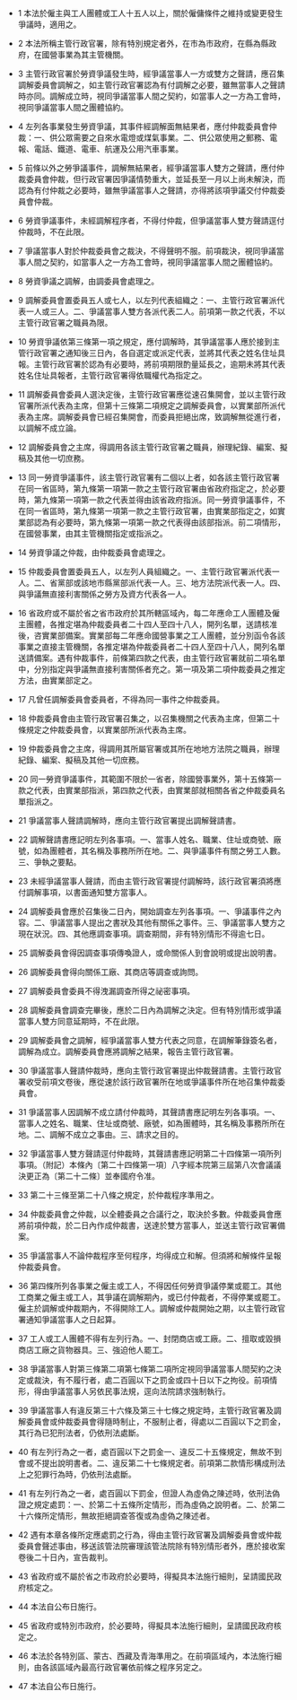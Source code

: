 * 1 本法於僱主與工人團體或工人十五人以上，關於僱傭條件之維持或變更發生爭議時，適用之。

* 2 本法所稱主管行政官署，除有特別規定者外，在市為市政府，在縣為縣政府，在國營事業為其主管機關。

* 3 主管行政官署於勞資爭議發生時，經爭議當事人一方或雙方之聲請，應召集調解委員會調解之，如主管行政官署認為有付調解之必要，雖無當事人之聲請時亦同。調解成立時，視同爭議當事人間之契約，如當事人之一方為工會時，視同爭議當事人間之團體協約。

* 4 左列各事業發生勞資爭議，其事件經調解面無結果者，應付仲裁委員會仲裁：一、供公眾需要之自來水電燈或煤氣事業。二、供公眾使用之郵務、電報、電話、鐵道、電車、航運及公用汽車事業。

* 5 前條以外之勞爭議事件，調解無結果者，經爭議當事人雙方之聲請，應付仲裁委員會仲裁，但行政官署因爭議情勢重大，並延長至一月以上尚未解決，而認為有付仲裁之必要時，雖無爭議當事人之聲請，亦得將該項爭議交付仲裁委員會仲裁。

* 6 勞資爭議事件，未經調解程序者，不得付仲裁，但爭議當事人雙方聲請逕付仲裁時，不在此限。

* 7 爭議當事人對於仲裁委員會之裁決，不得聲明不服。前項裁決，視同爭議當事人間之契約，如當事人之一方為工會時，視同爭議當事人間之團體協約。

* 8 勞資爭議之調解，由調委員會處理之。

* 9 調解委員會置委員五人或七人，以左列代表組織之：一、主管行政官署派代表一人或三人。二、爭議當事人雙方各派代表二人。前項第一款之代表，不以主管行政官署之職員為限。

* 10 勞資爭議依第三條第一項之規定，應付調解時，其爭議當事人應於接到主管行政官署之通知後三日內，各自選定或派定代表，並將其代表之姓名住址具報。主管行政官署於認為有必要時，將前項期限酌量延長之，逾期未將其代表姓名住址具報者，主管行政官署得依職權代為指定之。

* 11 調解委員會委員人選決定後，主管行政官署應從速召集開會，並以主管行政官署所派代表為主席，但第十三條第二項規定之調解委員會，以實業部所派代表為主席。調解委員會已經召集開會，而委員拒絕出席，致調解無從進行者，以調解不成立論。

* 12 調解委員會之主席，得調用各該主管行政官署之職員，辦理紀錄、編案、擬稿及其他一切庶務。

* 13 同一勞資爭議事件，該主管行政官署有二個以上者，如各該主管行政官署在同一省區時，第九條第一項第一款之主管行政官署由省政府指定之，於必要時，第九條第一項第一款之代表並得由該省政府指派。同一勞資爭議事件，不在同一省區時，第九條第一項第一款之主管行政官署，由實業部指定之，如實業部認為有必要時，第九條第一項第一款之代表得由該部指派。前二項情形，在國營事業，由其主管機關指定或指派之。

* 14 勞資爭議之仲裁，由仲裁委員會處理之。

* 15 仲裁委員會置委員五人，以左列人員組織之。一、主管行政官署派代表一人。二、省黨部或該地市縣黨部派代表一人。三、地方法院派代表一人。四、與爭議無直接利害關係之勞方及資方代表各一人。

* 16 省政府或不屬於省之省市政府於其所轄區域內，每二年應命工人團體及僱主團體，各推定堪為仲裁委員者二十四人至四十八人，開列名單，送請核准後，咨實業部備案。實業部每二年應命國營事業之工人團體，並分別函令各該事業之直接主管機關，各推定堪為仲裁委員者二十四人至四十八人，開列名單送請備案。遇有仲裁事件，前條第四款之代表，由主管行政官署就前二項名單中，分別指定與爭議無直接利害關係者充之。第一項及第二項仲裁委員之推定方法，由實業部定之。

* 17 凡曾任調解委員會委員者，不得為同一事件之仲裁委員。

* 18 仲裁委員會由主管行政官署召集之，以召集機關之代表為主席，但第二十條規定之仲裁委員會，以實業部所派代表為主席。

* 19 仲裁委員會之主席，得調用其所屬官署或其所在地地方法院之職員，辦理紀錄、編案、擬稿及其他一切庶務。

* 20 同一勞資爭議事件，其範圍不限於一省者，除國營事業外，第十五條第一款之代表，由實業部指派，第四款之代表，由實業部就相關各省之仲裁委員名單指派之。

* 21 爭議當事人聲請調解時，應向主管行政官署提出調解聲請書。

* 22 調解聲請書應記明左列各事項。一、當事人姓名、職業、住址或商號、廠號，如為團體者，其名稱及事務所所在地。二、與爭議事件有關之勞工人數。三、爭執之要點。

* 23 未經爭議當事人聲請，而由主管行政官署提付調解時，該行政官署須將應付調解事項，以書面通知雙方當事人。

* 24 調解委員會應於召集後二日內，開始調查左列各事項。一、爭議事件之內容。二、爭議當事人提出之書狀及其他有關係之事件。三、爭議當事人雙方之現在狀況。四、其他應調查事項。調查期間，非有特別情形不得逾七日。

* 25 調解委員會得因調查事項傳喚證人，或命關係人到會說明或提出說明書。

* 26 調解委員會得向關係工廠、其商店等調查或詢問。

* 27 調解委員會委員不得洩漏調查所得之祕密事項。

* 28 調解委員會調查完畢後，應於二日內為調解之決定。但有特別情形或爭議當事人雙方同意延期時，不在此限。

* 29 調解委員會之調解，經爭議當事人雙方代表之同意，在調解筆錄簽名者，調解為成立。調解委員會應將調解之結果，報告主管行政官署。

* 30 爭議當事人聲請仲裁時，應向主管行政官署提出仲裁聲請書。主管行政官署收受前項文卷後，應從速於該行政官署所在地或爭議事件所在地召集仲裁委員會。

* 31 爭議當事人因調解不成立請付仲裁時，其聲請書應記明左列各事項。一、當事人之姓名、職業、住址或商號、廠號，如為團體時，其名稱及事務所所在地。二、調解不成立之事由。三、請求之目的。

* 32 爭議當事人雙方聲請逕付仲裁時，其聲請書應記明第二十四條第一項所列事項。（附記）本條內〔第二十四條第一項〕八字經本院第三屆第八次會議議決更正為〔第二十二條〕並奉國府令准。

* 33 第二十三條至第二十八條之規定，於仲裁程序準用之。

* 34 仲裁委員會之仲裁，以全體委員之合議行之，取決於多數。仲裁委員會應將前項仲裁，於二日內作成仲裁書，送達於雙方當事人，並送主管行政官署備案。

* 35 爭議當事人不論仲裁程序至何程序，均得成立和解。但須將和解條件呈報仲裁委員會。

* 36 第四條所列各事業之僱主或工人，不得因任何勞資爭議停業或罷工。其他工商業之僱主或工人，其爭議在調解期內，或已付仲裁者，不得停業或罷工。僱主於調解或仲裁期內，不得開除工人。調解或仲裁開始之期，以主管行政官署通知爭議當事人之日起算。

* 37 工人或工人團體不得有左列行為。一、封閉商店或工廠。二、擅取或毀損商店工廠之貨物器具。三、強迫他人罷工。

* 38 爭議當事人對第三條第二項第七條第二項所定視同爭議當事人間契約之決定或裁決，有不履行者，處二百圓以下之罰金或四十日以下之拘役。前項情形，得由爭議當事人另依民事法規，逕向法院請求強制執行。

* 39 爭議當事人有違反第三十六條及第三十七條之規定時，主管行政官署及調解委員會或仲裁委員會得隨時制止，不服制止者，得處以二百圓以下之罰金，其行為已犯刑法者，仍依刑法處斷。

* 40 有左列行為之一者，處百圓以下之罰金一、違反二十五條規定，無故不到會或不提出說明書者。二、違反第二十七條規定者。前項第二款情形構成刑法上之犯罪行為時，仍依刑法處斷。

* 41 有左列行為之一者，處百圓以下罰金，但證人為虛偽之陳述時，依刑法偽證之規定處罰：一、於第二十五條所定情形，而為虛偽之說明者。二、於第二十六條所定情形，無故拒絕調查答復或為虛偽之陳述者。

* 42 遇有本章各條所定應處罰之行為，得由主管行政官署及調解委員會或仲裁委員會聲述事由，移送該管法院審理該管法院除有特別情形者外，應於接收案卷後二十日內，宣告裁判。

* 43 省政府或不屬於省之市政府於必要時，得擬具本法施行細則，呈請國民政府核定之。

* 44 本法自公布日施行。

* 45 省政府或特別市政府，於必要時，得擬具本法施行細則，呈請國民政府核定之。

* 46 本法於各特別區、蒙古、西藏及青海準用之。在前項區域內，本法施行細則，由各該區域內最高行政官署依前條之程序另定之。

* 47 本法自公布日施行。


